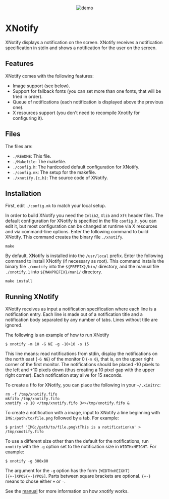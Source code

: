 <p align="center">
  <img src="https://user-images.githubusercontent.com/63266536/93669968-19e21f80-fa87-11ea-8482-1c5e35ae7fb7.png", title="demo"/>
</p>

# XNotify

XNotify displays a notification on the screen.
XNotify receives a notification specification in stdin and shows a
notification for the user on the screen.


## Features

XNotify comes with the following features:

* Image support (see below).
* Support for fallback fonts (you can set more than one fonts, that will be tried in order).
* Queue of notifications (each notification is displayed above the previous one).
* X resources support (you don't need to recompile Xnotify for configuring it).


## Files

The files are:

* `./README`:           This file.
* `./Makefile`:         The makefile.
* `./config.h`:         The hardcoded default configuration for XNotify.
* `./config.mk`:        The setup for the makefile.
* `./xnotify.{c,h}`:    The source code of XNotify.


## Installation

First, edit `./config.mk` to match your local setup.

In order to build XNotify you need the `Imlib2`, `Xlib` and `Xft` header files.
The default configuration for XNotify is specified in the file `config.h`,
you can edit it, but most configuration can be changed at runtime via
X resources and via command-line options.
Enter the following command to build XNotify.
This command creates the binary file `./xnotify`.

	make

By default, XNotify is installed into the `/usr/local` prefix.  Enter the
following command to install XNotify (if necessary as root).  This command
installs the binary file `./xnotify` into the `${PREFIX}/bin/` directory, and
the manual file `./xnotify.1` into `${MANPREFIX}/man1/` directory.

	make install


## Running XNotify

XNotify receives as input a notification specification where each line is
a notification entry.  Each line is made out of a notification title and
a notification body separated by any number of tabs.  Lines without
title are ignored.

The following is an example of how to run XNotify

	$ xnotify -m 10 -G NE -g -10+10 -s 15

This line means: read notifications from stdin, display
the notifications on the north east (`-G NE`) of the monitor 0 (`-m 0`),
that is, on the upper right corner of the first monitor.  The
notifications should be placed -10 pixels to the left and +10 pixels
down (thus creating a 10 pixel gap with the upper right corner).
Each notification stay alive for 15 seconds.

To create a fifo for XNotify, you can place the following in your `~/.xinitrc`:

	rm -f /tmp/xnotify.fifo
	mkfifo /tmp/xnotify.fifo
	xnotify -s 10 </tmp/xnotify.fifo 3<>/tmp/xnotify.fifo &

To create a notification with a image, input to XNotify a line beginning
with `IMG:/path/to/file.png` followed by a tab.  For example:

	$ printf 'IMG:/path/to/file.png\tThis is a notification\n' > /tmp/xnotify.fifo

To use a different size other than the default for the notifications,
run `xnotify` with the `-g` option set to the notification size in
`WIDTHxHEIGHT`.  For example:

	$ xnotify -g 300x80

The argument for the `-g` option has the form `[WIDTHxHEIGHT][{+-}XPOS{+-}YPOS]`.
Parts between square brackets are optional.
`{+-}` means to chose either `+` or `-`.

See the [manual](https://github.com/phillbush/xnotify/wiki) for more information on how xnotify works.
